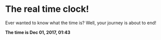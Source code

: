 # The real time clock!

Ever wanted to know what the time is? Well, your journey is about to end!

**The time is Dec 01, 2017, 01:43**